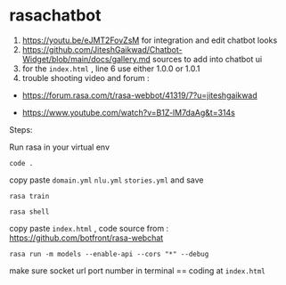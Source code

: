 # rasachatbot


1. https://youtu.be/eJMT2FovZsM for integration and edit chatbot looks
2. https://github.com/JiteshGaikwad/Chatbot-Widget/blob/main/docs/gallery.md sources to add into chatbot ui
3. for the ```index.html``` , line 6 use either 1.0.0 or 1.0.1
4. trouble shooting video and forum :

- https://forum.rasa.com/t/rasa-webbot/41319/7?u=jiteshgaikwad

- https://www.youtube.com/watch?v=B1Z-lM7daAg&t=314s


Steps:

Run rasa in your virtual env

```code . ```

copy paste ```domain.yml``` ```nlu.yml``` ```stories.yml``` and save

```rasa train``` 

```rasa shell```

copy paste ```index.html``` , code source from : https://github.com/botfront/rasa-webchat

```rasa run -m models --enable-api --cors "*" --debug```

make sure socket url port number in terminal == coding at ```index.html```




